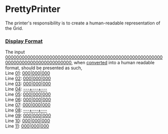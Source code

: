 # PrettyPrinter
The printer's responsibility is to create a human-readable representation of the Grid.

### [Display Format](- "DisplayFormatSuite")
The input [000000000000000000000000000000000000000000000000000000000000000000000000000000000](- "#input"), 
when [converted](- "#result=convert(#input)") into a human readable format, should be presented as such,  
Line [01](- "#index"): [000|000|000](- "?=#result.getLine(#index)")  
Line [02](- "#index"): [000|000|000](- "?=#result.getLine(#index)")  
Line [03](- "#index"): [000|000|000](- "?=#result.getLine(#index)")  
Line [04](- "#index"): [---+---+---](- "?=#result.getLine(#index)")  
Line [05](- "#index"): [000|000|000](- "?=#result.getLine(#index)")  
Line [06](- "#index"): [000|000|000](- "?=#result.getLine(#index)")  
Line [07](- "#index"): [000|000|000](- "?=#result.getLine(#index)")  
Line [08](- "#index"): [---+---+---](- "?=#result.getLine(#index)")  
Line [09](- "#index"): [000|000|000](- "?=#result.getLine(#index)")  
Line [10](- "#index"): [000|000|000](- "?=#result.getLine(#index)")  
Line [11](- "#index"): [000|000|000](- "?=#result.getLine(#index)") 
